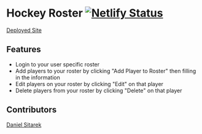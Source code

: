 # Hockey Roster [![Netlify Status](https://api.netlify.com/api/v1/badges/1a52e6d7-b7e9-4539-ba6f-8ba57c467987/deploy-status)](https://app.netlify.com/sites/djs-hockey-roster/deploys)

[Deployed Site](https://djs-hockey-roster.netlify.app/)

## Features
- Login to your user specific roster
- Add players to your roster by clicking "Add Player to Roster" then filling in the information
- Edit players on your roster by clicking "Edit" on that player
- Delete players from your roster by clicking "Delete" on that player

## Contributors
[Daniel Sitarek](https://github.com/dsitarek)
